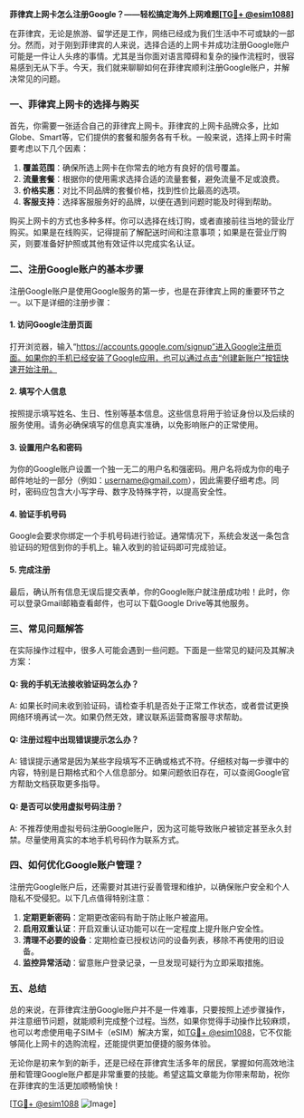 **菲律宾上网卡怎么注册Google？——轻松搞定海外上网难题[[TG💪+ @esim1088](https://t.me/s/esim1088)]**

在菲律宾，无论是旅游、留学还是工作，网络已经成为我们生活中不可或缺的一部分。然而，对于刚到菲律宾的人来说，选择合适的上网卡并成功注册Google账户可能是一件让人头疼的事情。尤其是当你面对语言障碍和复杂的操作流程时，很容易感到无从下手。今天，我们就来聊聊如何在菲律宾顺利注册Google账户，并解决常见的问题。

### 一、菲律宾上网卡的选择与购买

首先，你需要一张适合自己的菲律宾上网卡。菲律宾的上网卡品牌众多，比如Globe、Smart等，它们提供的套餐和服务各有千秋。一般来说，选择上网卡时需要考虑以下几个因素：

1. **覆盖范围**：确保所选上网卡在你常去的地方有良好的信号覆盖。
2. **流量套餐**：根据你的使用需求选择合适的流量套餐，避免流量不足或浪费。
3. **价格实惠**：对比不同品牌的套餐价格，找到性价比最高的选项。
4. **客服支持**：选择客服服务好的品牌，以便在遇到问题时能及时得到帮助。

购买上网卡的方式也多种多样。你可以选择在线订购，或者直接前往当地的营业厅购买。如果是在线购买，记得提前了解配送时间和注意事项；如果是在营业厅购买，则要准备好护照或其他有效证件以完成实名认证。

### 二、注册Google账户的基本步骤

注册Google账户是使用Google服务的第一步，也是在菲律宾上网的重要环节之一。以下是详细的注册步骤：

#### 1. 访问Google注册页面
打开浏览器，输入“https://accounts.google.com/signup”进入Google注册页面。如果你的手机已经安装了Google应用，也可以通过点击“创建新账户”按钮快速开始注册。

#### 2. 填写个人信息
按照提示填写姓名、生日、性别等基本信息。这些信息将用于验证身份以及后续的服务使用。请务必确保填写的信息真实准确，以免影响账户的正常使用。

#### 3. 设置用户名和密码
为你的Google账户设置一个独一无二的用户名和强密码。用户名将成为你的电子邮件地址的一部分（例如：username@gmail.com），因此需要仔细考虑。同时，密码应包含大小写字母、数字及特殊字符，以提高安全性。

#### 4. 验证手机号码
Google会要求你绑定一个手机号码进行验证。通常情况下，系统会发送一条包含验证码的短信到你的手机上。输入收到的验证码即可完成验证。

#### 5. 完成注册
最后，确认所有信息无误后提交表单，你的Google账户就注册成功啦！此时，你可以登录Gmail邮箱查看邮件，也可以下载Google Drive等其他服务。

### 三、常见问题解答

在实际操作过程中，很多人可能会遇到一些问题。下面是一些常见的疑问及其解决方案：

#### Q: 我的手机无法接收验证码怎么办？
A: 如果长时间未收到验证码，请检查手机是否处于正常工作状态，或者尝试更换网络环境再试一次。如果仍然无效，建议联系运营商客服寻求帮助。

#### Q: 注册过程中出现错误提示怎么办？
A: 错误提示通常是因为某些字段填写不正确或格式不符。仔细核对每一步骤中的内容，特别是日期格式和个人信息部分。如果问题依旧存在，可以查阅Google官方帮助文档获取更多指导。

#### Q: 是否可以使用虚拟号码注册？
A: 不推荐使用虚拟号码注册Google账户，因为这可能导致账户被锁定甚至永久封禁。尽量使用真实的本地手机号码作为联系方式。

### 四、如何优化Google账户管理？

注册完Google账户后，还需要对其进行妥善管理和维护，以确保账户安全和个人隐私不受侵犯。以下几点值得特别注意：

1. **定期更新密码**：定期更改密码有助于防止账户被盗用。
2. **启用双重认证**：开启双重认证功能可以在一定程度上提升账户安全性。
3. **清理不必要的设备**：定期检查已授权访问的设备列表，移除不再使用的旧设备。
4. **监控异常活动**：留意账户登录记录，一旦发现可疑行为立即采取措施。

### 五、总结

总的来说，在菲律宾注册Google账户并不是一件难事，只要按照上述步骤操作，并注意细节问题，就能顺利完成整个过程。当然，如果你觉得手动操作比较麻烦，也可以考虑使用电子SIM卡（eSIM）解决方案，如[TG💪+ @esim1088](https://t.me/s/esim1088)，它不仅能够简化上网卡的选购流程，还能提供更加便捷的服务体验。

无论你是初来乍到的新手，还是已经在菲律宾生活多年的居民，掌握如何高效地注册和管理Google账户都是非常重要的技能。希望这篇文章能为你带来帮助，祝你在菲律宾的生活更加顺畅愉快！

[[TG💪+ @esim1088](https://t.me/s/esim1088) ![Image](https://i.postimg.cc/4NQfJmqS/Snipaste-2025-05-13-00-14-12.png)]